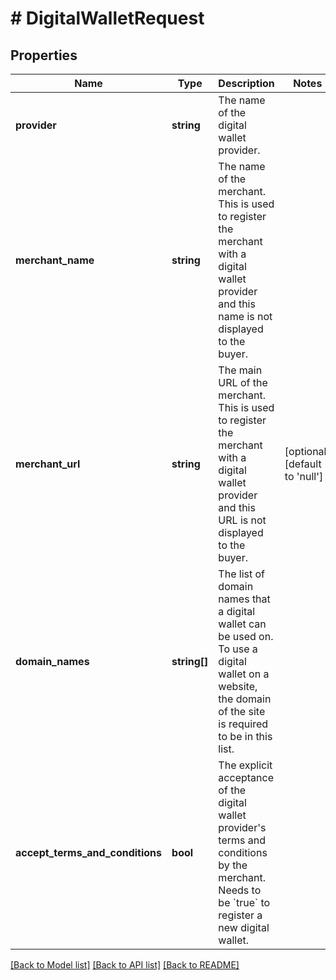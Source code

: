 # # DigitalWalletRequest

## Properties

Name | Type | Description | Notes
------------ | ------------- | ------------- | -------------
**provider** | **string** | The name of the digital wallet provider. |
**merchant_name** | **string** | The name of the merchant. This is used to register the merchant with a digital wallet provider and this name is not displayed to the buyer. |
**merchant_url** | **string** | The main URL of the merchant. This is used to register the merchant with a digital wallet provider and this URL is not displayed to the buyer. | [optional] [default to 'null']
**domain_names** | **string[]** | The list of domain names that a digital wallet can be used on. To use a digital wallet on a website, the domain of the site is required to be in this list. |
**accept_terms_and_conditions** | **bool** | The explicit acceptance of the digital wallet provider&#39;s terms and conditions by the merchant. Needs to be &#x60;true&#x60; to register a new digital wallet. |

[[Back to Model list]](../../README.md#models) [[Back to API list]](../../README.md#endpoints) [[Back to README]](../../README.md)
